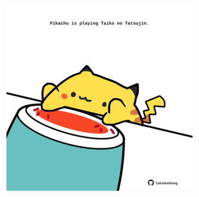 <!-- built at 19/08/2021, 18:02:28 UTC -->
<p align="center">
  <img width="500" height="500" src="./ReadmeImage.svg">
</p>
